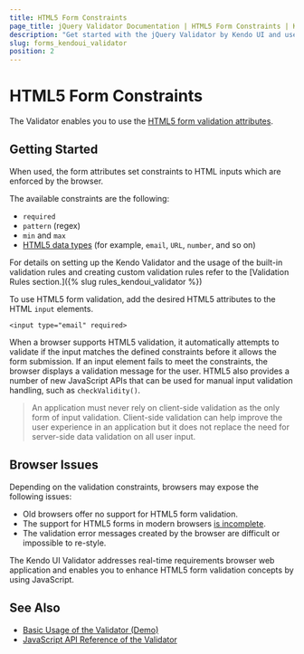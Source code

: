 ```yaml
---
title: HTML5 Form Constraints
page_title: jQuery Validator Documentation | HTML5 Form Constraints | Kendo UI
description: "Get started with the jQuery Validator by Kendo UI and use the HTML5 form validation attributes."
slug: forms_kendoui_validator
position: 2
---
```


# HTML5 Form Constraints

The Validator enables you to use the [HTML5 form validation attributes](https://developer.mozilla.org/en-US/docs/Web/Guide/HTML/HTML5/Constraint_validation).

## Getting Started

When used, the form attributes set constraints to HTML inputs which are enforced by the browser.

The available constraints are the following:
- `required`
- `pattern` (regex)
- `min` and `max`
- [HTML5 data types](https://developer.mozilla.org/en-US/docs/Web/HTML/Element/Input#attr-type) (for example, `email`, `URL`, `number`, and so on)

For details on setting up the Kendo Validator and the usage of thе built-in validation rules and creating custom validation rules refer to the [Validation Rules section.]({% slug rules_kendoui_validator %})

To use HTML5 form validation, add the desired HTML5 attributes to the HTML `input` elements.

    <input type="email" required>

When a browser supports HTML5 validation, it automatically attempts to validate if the input matches the defined constraints before it allows the form submission. If an input element fails to meet the constraints, the browser displays a validation message for the user. HTML5 also provides a number of new JavaScript APIs that can be used for manual input validation handling, such as `checkValidity()`.

> An application must never rely on client-side validation as the only form of input validation. Client-side validation can help improve the user experience in an application but it does not replace the need for server-side data validation on all user input.

## Browser Issues

Depending on the validation constraints, browsers may expose the following issues:  

* Old browsers offer no support for HTML5 form validation.
* The support for HTML5 forms in modern browsers [is incomplete](http://www.wufoo.com/html5/).
* The validation error messages created by the browser are difficult or impossible to re-style.

The Kendo UI Validator addresses real-time requirements browser web application and enables you to enhance HTML5 form validation concepts by using JavaScript.

## See Also

* [Basic Usage of the Validator (Demo)](https://demos.telerik.com/kendo-ui/validator/index)
* [JavaScript API Reference of the Validator](/api/javascript/ui/validator)
